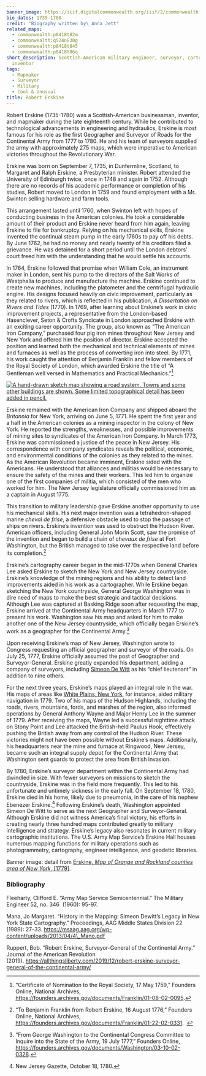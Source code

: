 ```yaml
---
banner_image: https://iiif.digitalcommonwealth.org/iiif/2/commonwealth:q524n831r/117,2608,2320,1218/,1200/0/default.jpg
bio_dates: 1735-1780
credit: "Biography written by\_Anna Jett"
related_maps:
  - commonwealth:p8418t82m
  - commonwealth:q524n830g
  - commonwealth:p8418t845
  - commonwealth:p8418t86q
short_description: Scottish-American military engineer, surveyor, cartographer, and
  inventor
tags:
  - Mapmaker
  - Surveyor
  - Military
  - Cool & Unusual
title: Robert Erskine
---
```

Robert Erskine (1735-1780) was a Scottish-American businessman, inventor, and mapmaker during the late eighteenth century. While he contributed to technological advancements in engineering and hydraulics, Erskine is most famous for his role as the first Geographer and Surveyor of Roads for the Continental Army from 1777 to 1780. He and his team of surveyors supplied the army with approximately 275 maps, which were imperative to American victories throughout the Revolutionary War.

Erskine was born on September 7, 1735, in Dunfermline, Scotland, to Margaret and Ralph Erskine, a Presbyterian minister. Robert attended the University of Edinburgh twice, once in 1748 and again in 1752. Although there are no records of his academic performance or completion of his studies, Robert moved to London in 1759 and found employment with a Mr. Swinton selling hardware and farm tools.

This arrangement lasted until 1760, when Swinton left with hopes of conducting business in the American colonies. He took a considerable amount of their product and Erskine never heard from him again, leaving Erskine to file for bankruptcy. Relying on his mechanical skills, Erskine invented the continual steam pump in the early 1760s to pay off his debts. By June 1762, he had no money and nearly twenty of his creditors filed a grievance. He was detained for a short period until the London debtors’ court freed him with the understanding that he would settle his accounts.

In 1764, Erskine followed that promise when William Cole, an instrument maker in London, sent his pump to the directors of the Salt Works of Westphalia to produce and manufacture the machine. Erskine continued to create new machines, including the platometer and the centrifugal hydraulic engine. His designs focused heavily on civic improvement, particularly as they related to rivers, which is reflected in his publication, _A Dissertation on Rivers and Tides_ (1770). In 1769, after learning about Erskine’s work in civic improvement projects, a representative from the London-based Hasenclever, Seton & Crofts Syndicate in London approached Erskine with an exciting career opportunity. The group, also known as “The American Iron Company,” purchased four pig iron mines throughout New Jersey and New York and offered him the position of director. Erskine accepted the position and learned both the mechanical and technical elements of mines and furnaces as well as the process of converting iron into steel. By 1771, his work caught the attention of Benjamin Franklin and fellow members of the Royal Society of London, which awarded Erskine the title of “A Gentleman well versed in Mathematics and Practical Mechanics.”[^1]

[![A hand-drawn sketch map showing a road system. Towns and some other buildings are shown. Some limited topographical detail has been added in pencil.](https://iiif.digitalcommonwealth.org/iiif/2/commonwealth:p8418t870/144,96,5179,7329/567,/0/default.jpg "A map made by Robert Erskine in 1779 showing roads in Westchester County, New York and western Fairfield County, Connecticut")](/maps/commonwealth:p8418t86q)

Erskine remained with the American Iron Company and shipped aboard the _Britannia_ for New York, arriving on June 5, 1771. He spent the first year and a half in the American colonies as a mining inspector in the colony of New York. He reported the strengths, weaknesses, and possible improvements of mining sites to syndicates of the American Iron Company. In March 1773, Erskine was commissioned a justice of the peace in New Jersey. His correspondence with company syndicates reveals the political, economic, and environmental conditions of the colonies as they related to the mines. As the American Revolution became imminent, Erskine sided with the Americans. He understood that alliances and militias would be necessary to ensure the safety of the mines and their workers. This led him to organize one of the first companies of militia, which consisted of the men who worked for him. The New Jersey legislature officially commissioned him as a captain in August 1775.

This transition to military leadership gave Erskine another opportunity to use his mechanical skills. His next major invention was a tetrahedron-shaped marine _cheval de frise_, a defensive obstacle used to stop the passage of ships on rivers. Erskine’s invention was used to obstruct the Hudson River. American officers, including General John Morin Scott, saw the promise of the invention and began to build a chain of _chevaux de frise_ at Fort Washington, but the British managed to take over the respective land before its completion.[^2]

Erskine’s cartography career began in the mid-1770s when General Charles Lee asked Erskine to sketch the New York and New Jersey countryside. Erskine’s knowledge of the mining regions and his ability to detect land improvements aided in his work as a cartographer. While Erskine began sketching the New York countryside, General George Washington was in dire need of maps to make the best strategic and tactical decisions. Although Lee was captured at Basking Ridge soon after requesting the map, Erskine arrived at the Continental Army headquarters in March 1777 to present his work. Washington saw his map and asked for him to make another one of the New Jersey countryside, which officially began Erskine’s work as a geographer for the Continental Army.[^3]

Upon receiving Erskine’s map of New Jersey, Washington wrote to Congress requesting an official geographer and surveyor of the roads. On July 25, 1777, Erskine officially assumed the post of Geographer and Surveyor-General. Erskine greatly expanded his department, adding a company of surveyors, including [Simeon De Witt](/people/simeon-de-witt) as his “chief lieutenant” in addition to nine others.

For the next three years, Erskine’s maps played an integral role in the war. His maps of areas like [White Plains, New York](/maps/commonwealth:p8418t86q), for instance, aided military navigation in 1779. Two of his maps of the Hudson Highlands, including the roads, rivers, mountains, fords, and marshes of the region, also informed operations by General Anthony Wayne and Major Henry Lee in the summer of 1779. After receiving the maps, Wayne led a successful nighttime attack on Stony Point and Lee attacked the British-held Paulus Hook, effectively pushing the British away from any control of the Hudson River. These victories might not have been possible without Erskine’s maps. Additionally, his headquarters near the mine and furnace at Ringwood, New Jersey, became such an integral supply depot for the Continental Army that Washington sent guards to protect the area from British invasion.

By 1780, Erskine’s surveyor department within the Continental Army had dwindled in size. With fewer surveyors on missions to sketch the countryside, Erskine was in the field more frequently. This led to his unfortunate and untimely sickness in the early fall. On September 18, 1780, Erskine died in his home, likely due to pneumonia, in the care of his nephew Ebenezer Erskine.[^4] Following Erskine’s death, Washington appointed Simeon De Witt to serve as the next Geographer and Surveyor-General. Although Erskine did not witness America’s final victory, his efforts in creating nearly three hundred maps contributed greatly to military intelligence and strategy. Erskine’s legacy also resonates in current military cartographic institutions. The U.S. Army Map Service’s Erskine Hall houses numerous mapping functions for military operations such as photogrammetry, cartography, engineer intelligence, and geodetic libraries.

Banner image: detail from [Erskine, _Map of Orange and Rockland counties area of New York,_ \[1779\]](/maps/commonwealth:q524n830g).

[^1]: “Certificate of Nomination to the Royal Society, 17 May 1759,” Founders Online, National Archives, https://founders.archives.gov/documents/Franklin/01-08-02-0095.

[^2]: “To Benjamin Franklin from Robert Erskine, 16 August 1776,” Founders Online, National Archives, https://founders.archives.gov/documents/Franklin/01-22-02-0331.  

[^3]: “From George Washington to the Continental Congress Committee to Inquire into the State of the Army, 19 July 1777,” Founders Online, https://founders.archives.gov/documents/Washington/03-10-02-0328.

[^4]: New Jersey Gazette, October 18, 1780.

### Bibliography

Fleeharty, Clifford E. “Army Map Service Semicentennial.” The Military Engineer 52, no. 346  (1960): 95-97.

Mana, Jo Margaret. “History in the Mapping: Simeon Dewitt’s Legacy in New York State Cartography.” Proceedings, AAG Middle States Division 22 (1989): 27-33. https://msaag.aag.org/wp-content/uploads/2013/04/4\_Mano.pdf

Ruppert, Bob. “Robert Erskine, Surveyor-General of the Continental Army.” Journal of the American Revolution (2019). https://allthingsliberty.com/2019/12/robert-erskine-surveyor-general-of-the-continental-army/
